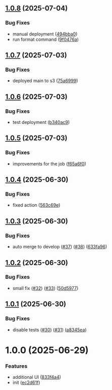 ## [1.0.8](https://github.com/PashaBoiko/lexiclab-ui/compare/v1.0.7...v1.0.8) (2025-07-04)


### Bug Fixes

* manual deployment ([494bba0](https://github.com/PashaBoiko/lexiclab-ui/commit/494bba0d9f2ad396d6505e405f0eccde8bd631f1))
* run format command ([9f0476a](https://github.com/PashaBoiko/lexiclab-ui/commit/9f0476a3e3145cf52a64d66317541dbe7fcd22da))

## [1.0.7](https://github.com/PashaBoiko/lexiclab-ui/compare/v1.0.6...v1.0.7) (2025-07-03)


### Bug Fixes

* deployed main to s3 ([75a6999](https://github.com/PashaBoiko/lexiclab-ui/commit/75a6999caa752330733dd0b4d6d549aa283b1d47))

## [1.0.6](https://github.com/PashaBoiko/lexiclab-ui/compare/v1.0.5...v1.0.6) (2025-07-03)


### Bug Fixes

* test deployment ([b340ac9](https://github.com/PashaBoiko/lexiclab-ui/commit/b340ac98f7c84c9c47c69cb4b3fb0ad9cf1f3c81))

## [1.0.5](https://github.com/PashaBoiko/lexiclab-ui/compare/v1.0.4...v1.0.5) (2025-07-03)


### Bug Fixes

* improvements for the job ([f65a6f0](https://github.com/PashaBoiko/lexiclab-ui/commit/f65a6f017987cae704e8721012d9f2b7b2fc44da))

## [1.0.4](https://github.com/PashaBoiko/lexiclab-ui/compare/v1.0.3...v1.0.4) (2025-06-30)


### Bug Fixes

* fixed action ([563c69e](https://github.com/PashaBoiko/lexiclab-ui/commit/563c69e2744ce1eb00c71cda93d5bcb7ddec7b05))

## [1.0.3](https://github.com/PashaBoiko/lexiclab-ui/compare/v1.0.2...v1.0.3) (2025-06-30)


### Bug Fixes

* auto merge to develop ([#37](https://github.com/PashaBoiko/lexiclab-ui/issues/37)) ([#38](https://github.com/PashaBoiko/lexiclab-ui/issues/38)) ([633fa96](https://github.com/PashaBoiko/lexiclab-ui/commit/633fa9609d5aac3cea780a0a643a173eb1f2354f))

## [1.0.2](https://github.com/PashaBoiko/lexiclab-ui/compare/v1.0.1...v1.0.2) (2025-06-30)


### Bug Fixes

* small fix ([#32](https://github.com/PashaBoiko/lexiclab-ui/issues/32)) ([#33](https://github.com/PashaBoiko/lexiclab-ui/issues/33)) ([50d5977](https://github.com/PashaBoiko/lexiclab-ui/commit/50d5977d0d401946bbe994eb2fe4b64c2b4fdf3d))

## [1.0.1](https://github.com/PashaBoiko/lexiclab-ui/compare/v1.0.0...v1.0.1) (2025-06-30)


### Bug Fixes

* disable tests ([#30](https://github.com/PashaBoiko/lexiclab-ui/issues/30)) ([#31](https://github.com/PashaBoiko/lexiclab-ui/issues/31)) ([a8345ea](https://github.com/PashaBoiko/lexiclab-ui/commit/a8345ea6db511177abdce8cf0294bd168a18a736))

# 1.0.0 (2025-06-29)

### Features

- additional UI ([833f4a4](https://github.com/PashaBoiko/lexiclab-ui/commit/833f4a403b63eccf4064bd27b626a24e7020555c))
- init ([ec2d61f](https://github.com/PashaBoiko/lexiclab-ui/commit/ec2d61ff5161e1e0f32523bb4282dab413efe7f5))
